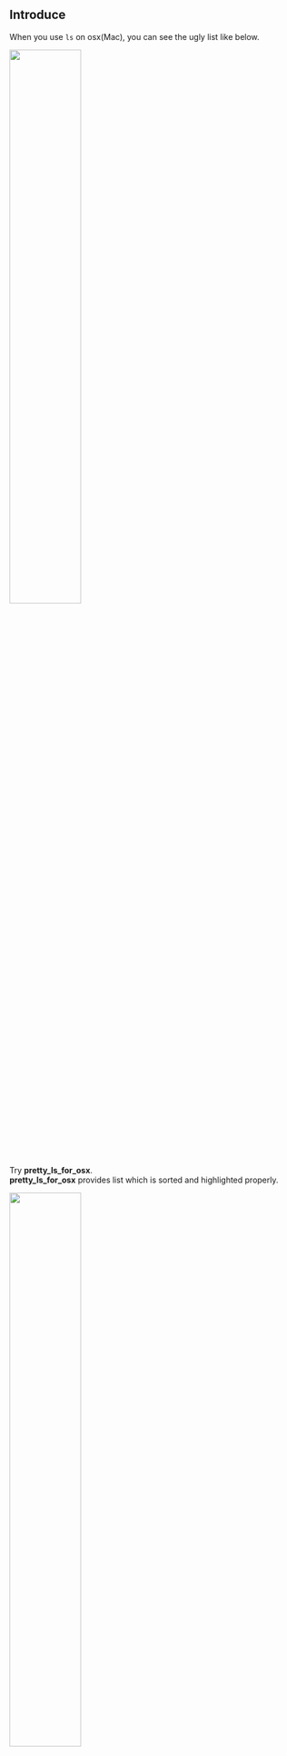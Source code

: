 ## Introduce

When you use `ls` on osx(Mac), you can see the ugly list like below.

<img src="https://i.imgur.com/bJ4Z0O0.png" width="50%"></img>

Try **pretty_ls_for_osx**.  
**pretty_ls_for_osx** provides list which is sorted and highlighted properly.

<img src="https://i.imgur.com/YczLtfx.png" width="50%"></img>

## How to use

Open your terminal and excute the command below. Done :)

```
unalias ll
function ll() { ls -alp $@ | awk 'BEGIN{s =""; d= ""; f=""}{if($1 ~ /^d/)d = d $0 "\n"; else {if($9){if($1 ~ /^l/) f = f  "\033[36m" $0 "\n"; else if($1 ~/x/)  f = f  "\033[35m" $0 "\n"; else f = f "\033[0m" $0 "\n"; }else s= $0 } }END{print s; gsub(/\n$/,"",d); print "\033[32m"  d "\033[0m"; gsub(/\n$/,"",f); if(f!="") print "\033[37m" f "\033[0m";}';}
```
After that, when you excute `ll` in teminal, pretty list will be shown.
